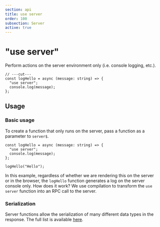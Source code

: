 ```yaml
---
section: api
title: use server
order: 100
subsection: Server
active: true
---
```


# "use server"

Perform actions on the server environment only (i.e. console logging, etc.).

<div class="text-lg">

```tsx twoslash
// ---cut---
const logHello = async (message: string) => {
  "use server";
  console.log(message);
};
```

</div>

<table-of-contents></table-of-contents>

## Usage

### Basic usage

To create a function that only runs on the server, pass a function as a parameter to `server$`.

```tsx twoslash {4-6}
const logHello = async (message: string) => {
  "use server";
  console.log(message);
};

logHello("Hello");
```

In this example, regardless of whether we are rendering this on the server or in the browser, the `logHello` function generates a log on the server console only. How does it work? We use compilation to transform the `use server` function into an RPC call to the server.

### Serialization

Server functions allow the serialization of many different data types in the response. The full list is available [here](https://github.com/lxsmnsyc/seroval/blob/main/docs/compatibility.md#supported-types).

